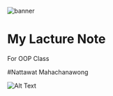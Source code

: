 ![banner](https://wallpapers.com/images/hd/tree-background-e7n2n1q2cshorl07.jpg)
# My Lacture Note

For OOP Class

#Nattawat Mahachanawong

![Alt Text](https://media.giphy.com/media/vFKqnCdLPNOKc/giphy.gif)
